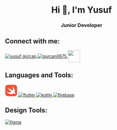 <h1 align="center">Hi 👋, I'm Yusuf</h1>
<h3 align="center">Junior Developer</h3>

<h2 align="left">Connect with me:</h2>
<p  align="left">
  <a href="https://www.linkedin.com/in/yusuf-g%C3%BCrcan-563b4523a/" target="blank">
    <img align="center" src="https://raw.githubusercontent.com/rahuldkjain/github-profile-readme-generator/master/src/images/icons/Social/linked-in-alt.svg" alt="yusuf gürcan" height="30" width="40"  />
  </a>
  </a>
  <a href="https://instagram.com/yusufgurcan_" target="blank">
    <img align="center" src="https://raw.githubusercontent.com/rahuldkjain/github-profile-readme-generator/master/src/images/icons/Social/instagram.svg" alt="gurcan0675" height="30" width="40" />
  </a>
  <a href="https://x.com/yusufgurcann" target="blank">
    <img align="center" src="https://upload.wikimedia.org/wikipedia/commons/b/b7/X_logo.jpg" height="40  " width="40"/>
  </a>
</p>


<h2 align="left">Languages and Tools:</h2>
<p align="left">
  <a href="https://developer.apple.com/swift/" target="_blank" rel="noreferrer">
    <img src="https://raw.githubusercontent.com/devicons/devicon/master/icons/swift/swift-original.svg" alt="swift" width="40" height="40"/>
  </a>
  <a href="https://flutter.dev" target="_blank" rel="noreferrer">
    <img src="https://www.vectorlogo.zone/logos/flutterio/flutterio-icon.svg" alt="flutter" width="40" height="40"/>
  </a>
  <a href="https://kotlinlang.org" target="_blank" rel="noreferrer">
    <img src="https://www.vectorlogo.zone/logos/kotlinlang/kotlinlang-icon.svg" alt="kotlin" width="40" height="40"/>
  </a>
  <a href="https://firebase.google.com/" target="_blank" rel="noreferrer">
    <img src="https://www.vectorlogo.zone/logos/firebase/firebase-icon.svg" alt="firebase" width="40" height="40"/>
  </a>
</p>


<h2 align="left">Design Tools:</h2>
<p align="left">
  <a href="https://www.figma.com/" target="_blank" rel="noreferrer"> 
    <img src="https://www.vectorlogo.zone/logos/figma/figma-icon.svg" alt="figma" width="40" height="40"/> 
  </a>
</p>
